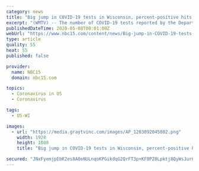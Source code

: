 ```yaml
---
category: news
title: "Big jump in COVID-19 tests in Wisconsin, percent-positive hits new low"
excerpt: "(WMTV) -- The number of COVID-19 tests reported by the Department of Health Services in its latest daily update skyrocketed to its highest point ever. The agency recorded results of over 5,500 tests on Thursday,"
publishedDateTime: 2020-05-08T00:01:00Z
webUrl: "https://www.nbc15.com/content/news/Big-jump-in-COVID-19-tests-in-Wisconsin-percent-positive-hits-new-low-570280901.html"
type: article
quality: 55
heat: 55
published: false

provider:
  name: NBC15
  domain: nbc15.com

topics:
  - Coronavirus in US
  - Coronavirus

tags:
  - US-WI

images:
  - url: "https://media.graytvinc.com/images/AP_1203092045802.png"
    width: 1920
    height: 1080
    title: "Big jump in COVID-19 tests in Wisconsin, percent-positive hits new low"

secured: "JNxFyemjpEbK2es8AOeNULnqoKPGikdqG2QrFT3p+KF0PZ0Lpktj8QyWsJurUOa18I7iZvWVnvnkX0pxIJ0jc/5WcTkJ9vwsaPffdlygDZNTP6mSXveSaZzsn0njvLTTi46+GZ8K9fOz5p2Ajf6RzD/XL7QUVALC29OuxmNLRvaa4JyInGcVbfSUtONeYuLwUFHltGjbfBNBihzc0E4vSorHs8Wm6TeKZDHuR1huKFjjcGhiZRhJikedAurNI0AUF1puuBgxYkmcI8sgWchITVvdYDMMXeWL26KqltuRRaNDMOG/E18jE9T3ZLlU6RBAJZfKH9qkEOgxP1u4BR7/HBedLOSFKYkSveo1M/lH3K7N6WbQDSvyCTR5XZinqdiQ/vSRRwTuuEH2NqBnRH4FomXE5uYvO+kJKKV9JE4R7uybLlUecMwynDvhQ36BN/8+4oLrzzFOau4fKnjJ32iAEaKDo9+0ckyabtVJmRSVASs=;8/0a5GjkrpDADYmCcFM7lQ=="
---
```


